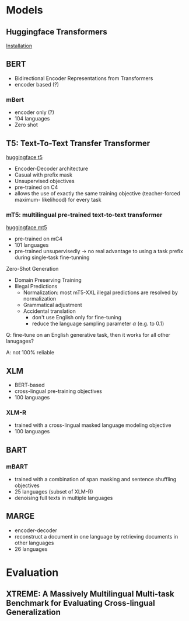 # Models

## Huggingface Transformers

[Installation](https://huggingface.co/docs/transformers/installation)

## BERT

- Bidirectional Encoder Representations from Transformers
- encoder based (?)

### mBert

- encoder only (?)
- 104 languages
- Zero shot

## T5: Text-To-Text Transfer Transformer

[huggingface t5](https://huggingface.co/docs/transformers/model_doc/t5)

- Encoder-Decoder architecture
- Casual with prefix mask
- Unsupervised objectives
- pre-trained on C4
- allows the use of exactly the same training objective (teacher-forced maximum- likelihood) for every task

### mT5: multilingual pre-trained text-to-text transformer

[huggingface mt5](https://huggingface.co/docs/transformers/model_doc/mt5)

- pre-trained on mC4
- 101 languages
- pre-trained unsupervisedly -> no real advantage to using a task prefix during single-task fine-tunning

Zero-Shot Generation

- Domain Preserving Training
- Illegal Predictions
  - Normalization: most mT5-XXL illegal predictions are resolved by normalization
  - Grammatical adjustment
  - Accidental translation
    - don't use English only for fine-tuning
    - reduce the language sampling parameter $\alpha$ (e.g. to 0.1)

Q: fine-tune on an English generative task, then it works for all other lanugages?

A: not 100% reliable

## XLM

- BERT-based
- cross-lingual pre-training objectives
- 100 languages

### XLM-R

- trained with a cross-lingual masked language modeling objective
- 100 languages

## BART

### mBART

- trained with a combination of span masking and sentence shuffling objectives
- 25 languages (subset of XLM-R)
- denoising full texts in multiple languages

## MARGE

- encoder-decoder
- reconstruct a document in one language by retrieving documents in other languages
- 26 languages

# Evaluation

## XTREME: A Massively Multilingual Multi-task Benchmark for Evaluating Cross-lingual Generalization